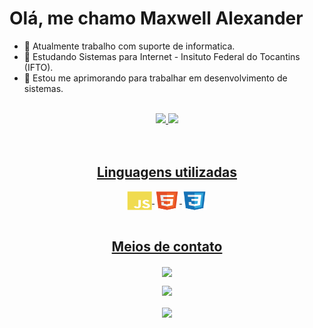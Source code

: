 <h1>Olá, me chamo Maxwell Alexander</h1>


- 🔭 Atualmente trabalho com suporte de informatica.
- 🌱 Estudando Sistemas para Internet - Insituto Federal do Tocantins (IFTO).
- 👯 Estou me aprimorando para trabalhar em desenvolvimento de sistemas.

<br>
<div align="center">
  <a href="https://github.com/Maxwell-Alexander">
  <img height="160em" src="https://github-readme-stats.vercel.app/api?username=Maxwell-Alexander&show_icons=true&theme=github_dark&include_all_commits=true&count_private=true"/>
  <img height="160em" src="https://github-readme-stats.vercel.app/api/top-langs/?username=Maxwell-Alexander&layout=compact&langs_count=7&theme=github_dark"/>
</div>

<br> 
<div style="display: inline_block" align="center"><br>
<h2>Linguagens utilizadas</h2>
  <img align="center" alt="Maxwell-Js" height="30" width="40" src="https://raw.githubusercontent.com/devicons/devicon/master/icons/javascript/javascript-plain.svg">
  <img align="center" alt="Maxwell-HTML" height="30" width="40" src="https://raw.githubusercontent.com/devicons/devicon/master/icons/html5/html5-original.svg">
  <img align="center" alt="Maxwell-CSS" height="30" width="40" src="https://raw.githubusercontent.com/devicons/devicon/master/icons/css3/css3-original.svg">
  
 
</div>

<br>
  

<div style="display: inline_block" align="center">
  <h2>Meios de contato</h2>
  <a href = "mailto:maxwellalexander007@gmail.com" target="_blank"><img src="https://img.shields.io/badge/-Gmail-%23333?style=for-the-badge&logo=gmail&logoColor=white" target="_blank" align="center"></a>
  
  
  <a href="https://www.linkedin.com/in/maxwell-alexander-de-oliveira-almeida-sousa-1312a81b8/" target="_blank" align="center"><img src="https://img.shields.io/badge/-LinkedIn-%230077B5?style=for-the-badge&logo=linkedin&logoColor=white" target="_blank"></a> 

<a href = "https://web.whatsapp.com/send?phone=55063984140211" target="_blank"><img src="https://img.shields.io/badge/WhatsApp-25D366?style=for-the-badge&logo=whatsapp&logoColor=white" target="_blank" align="center"></a>
  
 
</div>

